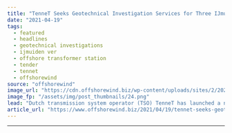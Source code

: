 ```yaml
---
title: "TenneT Seeks Geotechnical Investigation Services for Three IJmuiden Ver Platforms"
date: "2021-04-19"
tags: 
  - featured
  - headlines
  - geotechnical investigations
  - ijmuiden ver
  - offshore transformer station
  - tender
  - tennet
  - offshorewind
source: "offshorewind"
image_url: "https://cdn.offshorewind.biz/wp-content/uploads/sites/2/2020/11/30113004/TenneT-BorWin.png"
image_fp: "/assets/img/post_thumbnails/24.png"
lead: "Dutch transmission system operator (TSO) TenneT has launched a new tender for geotechnical soil"
article_url: "https://www.offshorewind.biz/2021/04/19/tennet-seeks-geotechnical-investigation-services-for-three-ijmuiden-ver-platforms/"
---
```


---
